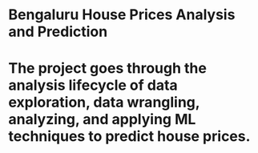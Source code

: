 # Bengaluru House Prices Analysis and Prediction
# The project goes through the analysis lifecycle of data exploration, data wrangling, analyzing, and applying ML techniques to predict house prices.
